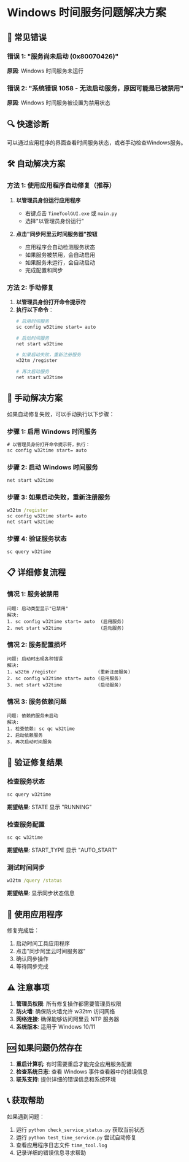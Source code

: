 # Windows 时间服务问题解决方案

## 🚨 常见错误

### 错误 1: "服务尚未启动 (0x80070426)"
**原因**: Windows 时间服务未运行

### 错误 2: "系统错误 1058 - 无法启动服务，原因可能是已被禁用"
**原因**: Windows 时间服务被设置为禁用状态

## 🔍 快速诊断

可以通过应用程序的界面查看时间服务状态，或者手动检查Windows服务。

## 🛠️ 自动解决方案

### 方法 1: 使用应用程序自动修复（推荐）
1. **以管理员身份运行应用程序**
   - 右键点击 `TimeToolGUI.exe` 或 `main.py`
   - 选择"以管理员身份运行"

2. **点击"同步阿里云时间服务器"按钮**
   - 应用程序会自动检测服务状态
   - 如果服务被禁用，会自动启用
   - 如果服务未运行，会自动启动
   - 完成配置和同步

### 方法 2: 手动修复
1. **以管理员身份打开命令提示符**
2. **执行以下命令**：
   ```bash
   # 启用时间服务
   sc config w32time start= auto

   # 启动时间服务
   net start w32time

   # 如果启动失败，重新注册服务
   w32tm /register

   # 再次启动服务
   net start w32time
   ```

## 🔧 手动解决方案

如果自动修复失败，可以手动执行以下步骤：

### 步骤 1: 启用 Windows 时间服务
```cmd
# 以管理员身份打开命令提示符，执行：
sc config w32time start= auto
```

### 步骤 2: 启动 Windows 时间服务
```cmd
net start w32time
```

### 步骤 3: 如果启动失败，重新注册服务
```cmd
w32tm /register
sc config w32time start= auto
net start w32time
```

### 步骤 4: 验证服务状态
```cmd
sc query w32time
```

## 📋 详细修复流程

### 情况 1: 服务被禁用
```
问题: 启动类型显示"已禁用"
解决: 
1. sc config w32time start= auto  (启用服务)
2. net start w32time              (启动服务)
```

### 情况 2: 服务配置损坏
```
问题: 启动时出现各种错误
解决:
1. w32tm /register               (重新注册服务)
2. sc config w32time start= auto (启用服务)
3. net start w32time             (启动服务)
```

### 情况 3: 服务依赖问题
```
问题: 依赖的服务未启动
解决:
1. 检查依赖: sc qc w32time
2. 启动依赖服务
3. 再次启动时间服务
```

## 🎯 验证修复结果

### 检查服务状态
```cmd
sc query w32time
```
**期望结果**: STATE 显示 "RUNNING"

### 检查服务配置
```cmd
sc qc w32time
```
**期望结果**: START_TYPE 显示 "AUTO_START"

### 测试时间同步
```cmd
w32tm /query /status
```
**期望结果**: 显示同步状态信息

## 🚀 使用应用程序

修复完成后：
1. 启动时间工具应用程序
2. 点击"同步阿里云时间服务器"
3. 确认同步操作
4. 等待同步完成

## ⚠️ 注意事项

1. **管理员权限**: 所有修复操作都需要管理员权限
2. **防火墙**: 确保防火墙允许 w32tm 访问网络
3. **网络连接**: 确保能够访问阿里云 NTP 服务器
4. **系统版本**: 适用于 Windows 10/11

## 🆘 如果问题仍然存在

1. **重启计算机**: 有时需要重启才能完全应用服务配置
2. **检查系统日志**: 查看 Windows 事件查看器中的错误信息
3. **联系支持**: 提供详细的错误信息和系统环境

## 📞 获取帮助

如果遇到问题：
1. 运行 `python check_service_status.py` 获取当前状态
2. 运行 `python test_time_service.py` 尝试自动修复
3. 查看应用程序日志文件 `time_tool.log`
4. 记录详细的错误信息寻求帮助
